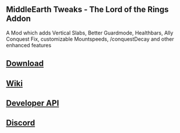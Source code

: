 ## MiddleEarth Tweaks - The Lord of the Rings Addon
A Mod which adds Vertical Slabs, Better Guardmode, Healthbars, Ally Conquest Fix, customizable Mountspeeds, /conquestDecay and other enhanced features
## [Download](https://www.curseforge.com/minecraft/mc-mods/middleearth-tweaks)
## [Wiki](https://github.com/Javanosa/MiddleEarth-Tweaks/blob/main/Wiki.md)
## [Developer API](https://github.com/Javanosa/MiddleEarth-Tweaks/blob/main/MeTweaksAPI.java)
## [Discord](https://discord.gg/maHfVhGaah)
